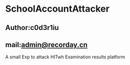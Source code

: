 # SchoolAccountAttacker
## Author:c0d3r1iu 
## mail:admin@recorday.cn
A small Exp to attack HITwh Examination results platform


